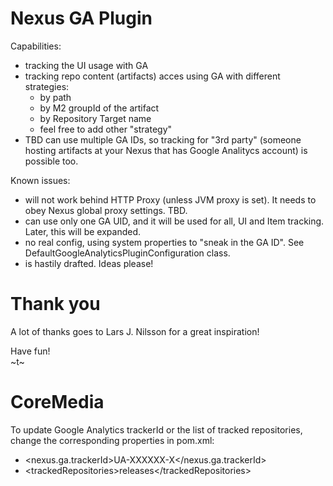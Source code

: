 Nexus GA Plugin
===============

Capabilities:

* tracking the UI usage with GA
* tracking repo content (artifacts) acces using GA with different strategies:
  * by path
  * by M2 groupId of the artifact
  * by Repository Target name
  * feel free to add other "strategy"
* TBD can use multiple GA IDs, so tracking for "3rd party" (someone hosting artifacts at your Nexus that has Google Analitycs account) is possible too.

Known issues:

* will not work behind HTTP Proxy (unless JVM proxy is set). It needs to obey Nexus global proxy settings. TBD.
* can use only one GA UID, and it will be used for all, UI and Item tracking. Later, this will be expanded.
* no real config, using system properties to "sneak in the GA ID". See DefaultGoogleAnalyticsPluginConfiguration class.
* is hastily drafted. Ideas please!

Thank you
=========

A lot of thanks goes to Lars J. Nilsson for a great inspiration!

Have fun!  
~t~

CoreMedia
=========

To update Google Analytics trackerId or the list of tracked repositories, change the corresponding properties in pom.xml:

* &lt;nexus.ga.trackerId&gt;UA-XXXXXX-X&lt;/nexus.ga.trackerId&gt;
* &lt;trackedRepositories&gt;releases&lt;/trackedRepositories&gt;

